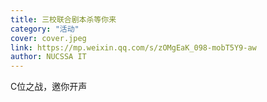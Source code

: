 ```yaml
---
title: 三校联合剧本杀等你来
category: "活动"
cover: cover.jpeg
link: https://mp.weixin.qq.com/s/zOMgEaK_098-mobT5Y9-aw
author: NUCSSA IT
---
```

C位之战，邀你开声
